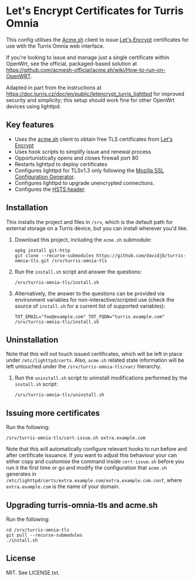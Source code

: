 # Let's Encrypt Certificates for Turris Omnia

This config utilises the [Acme.sh](https://github.com/acmesh-official/acme.sh) client
to issue [Let's Encrypt](https://letsencrypt.org/) certificates for use wtih
the Turris Omnia web interface.

If you're looking to issue and manage just a single certificate within OpenWrt, see
the official, packaged-based solution at https://github.com/acmesh-official/acme.sh/wiki/How-to-run-on-OpenWRT.

Adapted in part from the instructions at
<https://doc.turris.cz/doc/en/public/letencrypt_turris_lighttpd> for improved
security and simplicity; this setup should work fine for other OpenWrt devices
using lighttpd.

## Key features

* Uses the [acme.sh](https://github.com/acmesh-official/acme.sh) client to
  obtain free TLS certificates from [Let's Encrypt](https://letsencrypt.org/)
* Uses hook scripts to simplify issue and renewal process
* Opportunistically opens and closes firewall port 80
* Restarts lighttpd to deploy certificates
* Configures lighttpd for TLSv1.3 only following the [Mozilla SSL Configuration
  Generator](https://ssl-config.mozilla.org/).
* Configures lighttpd to upgrade unencrypted connections.
* Configures the [HSTS 
header](https://en.wikipedia.org/wiki/HTTP_Strict_Transport_Security).

## Installation

This installs the project and files in `/srv`, which is the default path for
external storage on a Turris device, but you can install wherever you'd like.

1. Download this project, including the `acme.sh` submodule:

       opkg install git-http
       git clone --recurse-submodules https://github.com/davidjb/turris-omnia-tls.git /srv/turris-omnia-tls

1. Run the `install.sh` script and answer the questions:

       /srv/turris-omnia-tls/install.sh

1. Alternatively, the answer to the questions can be provided via environment
   variables for non-interactive/scripted use (check the source of `install.sh`
   for a current list of supported variables):

       TOT_EMAIL="foo@example.com" TOT_FQDN="turris.example.com" /srv/turris-omnia-tls/install.sh

## Uninstallation

Note that this will not touch issued certificates, which will be left in place
under `/etc/lighttpd/certs`. Also, `acme.sh` related state information will be
left untouched under the `/srv/turris-omnia-tls/var/` hierarchy.

1. Run the `uninstall.sh` script to uninstall modifications performed by the
   `install.sh` script:

       /srv/turris-omnia-tls/uninstall.sh

## Issuing more certificates

Run the following:

    /srv/turris-omnia-tls/cert-issue.sh extra.example.com

Note that this will automatically configure relevant hooks to run before and after certificate
issuance.  If you want to adjust this behaviour your can either copy and customise the command
inside `cert-issue.sh` before you run it the first time or go and modify the configuration
that `acme.sh` generates in `/etc/lighttpd/certs/extra.example.com/extra.example.com.conf`,
where `extra.example.com` is the name of your domain.

## Upgrading turris-omnia-tls and acme.sh

Run the following:

    cd /srv/turris-omnia-tls
    git pull --recurse-submodules
    ./install.sh
   
## License

MIT. See LICENSE.txt.
